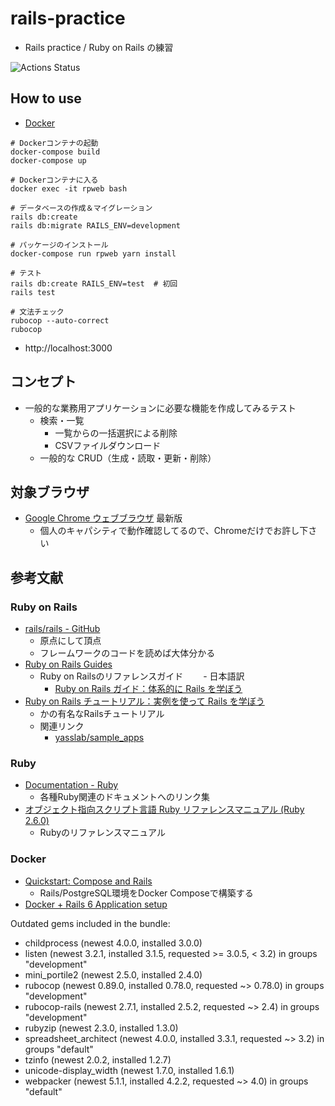 # rails-practice
- Rails practice / Ruby on Rails の練習

![Actions Status](https://github.com/noranuko13/rails-practice/workflows/CI/badge.svg)


## How to use
- [Docker](https://www.docker.com/)
```shell script
# Dockerコンテナの起動
docker-compose build
docker-compose up

# Dockerコンテナに入る
docker exec -it rpweb bash

# データベースの作成＆マイグレーション
rails db:create
rails db:migrate RAILS_ENV=development

# パッケージのインストール
docker-compose run rpweb yarn install

# テスト
rails db:create RAILS_ENV=test  # 初回
rails test

# 文法チェック
rubocop --auto-correct
rubocop
```
- http://localhost:3000


## コンセプト
- 一般的な業務用アプリケーションに必要な機能を作成してみるテスト
  - 検索・一覧
    - 一覧からの一括選択による削除
    - CSVファイルダウンロード
  - 一般的な CRUD（生成・読取・更新・削除）


## 対象ブラウザ
- [Google Chrome ウェブブラウザ](https://www.google.com/intl/ja_jp/chrome/) 最新版
  - 個人のキャパシティで動作確認してるので、Chromeだけでお許し下さい


## 参考文献

### Ruby on Rails
- [rails/rails - GitHub](https://github.com/rails/rails)
  - 原点にして頂点
  - フレームワークのコードを読めば大体分かる
- [Ruby on Rails Guides](https://guides.rubyonrails.org/)
  - Ruby on Railsのリファレンスガイド
　　- 日本語訳
    - [Ruby on Rails ガイド：体系的に Rails を学ぼう](https://railsguides.jp/)
- [Ruby on Rails チュートリアル：実例を使って Rails を学ぼう](https://railstutorial.jp/)
  - かの有名なRailsチュートリアル
  - 関連リンク
    - [yasslab/sample_apps](https://github.com/yasslab/sample_apps)

### Ruby
- [Documentation - Ruby](https://www.ruby-lang.org/ja/documentation/)
  - 各種Ruby関連のドキュメントへのリンク集
- [オブジェクト指向スクリプト言語 Ruby リファレンスマニュアル (Ruby 2.6.0)](https://docs.ruby-lang.org/ja/2.6.0/doc/index.html)
  - Rubyのリファレンスマニュアル

### Docker
- [Quickstart: Compose and Rails](https://docs.docker.com/compose/rails/)
  - Rails/PostgreSQL環境をDocker Composeで構築する
- [Docker + Rails 6 Application setup](https://rubyinrails.com/2019/03/29/dockerify-rails-6-application-setup/)


Outdated gems included in the bundle:
  * childprocess (newest 4.0.0, installed 3.0.0)
  * listen (newest 3.2.1, installed 3.1.5, requested >= 3.0.5, < 3.2) in groups "development"
  * mini_portile2 (newest 2.5.0, installed 2.4.0)
  * rubocop (newest 0.89.0, installed 0.78.0, requested ~> 0.78.0) in groups "development"
  * rubocop-rails (newest 2.7.1, installed 2.5.2, requested ~> 2.4) in groups "development"
  * rubyzip (newest 2.3.0, installed 1.3.0)
  * spreadsheet_architect (newest 4.0.0, installed 3.3.1, requested ~> 3.2) in groups "default"
  * tzinfo (newest 2.0.2, installed 1.2.7)
  * unicode-display_width (newest 1.7.0, installed 1.6.1)
  * webpacker (newest 5.1.1, installed 4.2.2, requested ~> 4.0) in groups "default"
